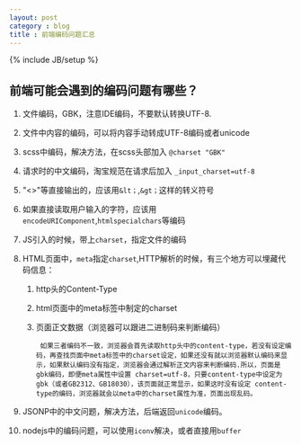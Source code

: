 ```yaml
---
layout: post
category : blog
title : 前端编码问题汇总
---
```

{% include JB/setup %}

## 前端可能会遇到的编码问题有哪些？

1. 文件编码，GBK，注意IDE编码，不要默认转换UTF-8.
1. 文件中内容的编码，可以将内容手动转成UTF-8编码或者unicode
1. scss中编码，解决方法，在scss头部加入 `@charset "GBK"`
1. 请求时的中文编码，淘宝规范在请求后加入 `_input_charset=utf-8`
1. "<>"等直接输出的，应该用`&lt；`,`&gt；`这样的转义符号
1. 如果直接读取用户输入的字符，应该用`encodeURIComponent`,`htmlspecialchars`等编码
1. JS引入的时候，带上`charset`，指定文件的编码
1. HTML页面中，`meta`指定`charset`,HTTP解析的时候，有三个地方可以埋藏代码信息：
	
	1. http头的Content-Type
	1. html页面中的meta标签中制定的charset
	1. 页面正文数据（浏览器可以跟进二进制码来判断编码）
	
			如果三者编码不一致，浏览器会首先读取http头中的content-type，若没有设定编码，再查找页面中meta标签中的charset设定，如果还没有就以浏览器默认编码来显示，如果默认编码没有指定，浏览器会通过解析正文内容来判断编码.所以，页面是gbk编码，即便meta属性中设置 charset=utf-8，只要content-type中设定为gbk（或者GB2312、GB18030），该页面就正常显示，如果这时没有设定 content-type的编码，浏览器就会以meta中的charset属性为准，页面出现乱码。
		
		
1. JSONP中的中文问题，解决方法，后端返回`unicode`编码。
1. nodejs中的编码问题，可以使用`iconv`解决，或者直接用`buffer`

